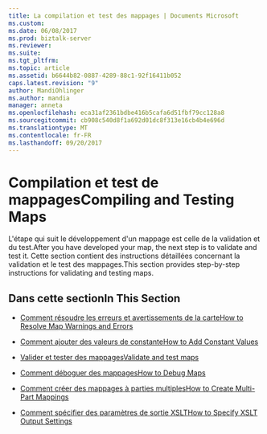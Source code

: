 ```yaml
---
title: La compilation et test des mappages | Documents Microsoft
ms.custom: 
ms.date: 06/08/2017
ms.prod: biztalk-server
ms.reviewer: 
ms.suite: 
ms.tgt_pltfrm: 
ms.topic: article
ms.assetid: b6644b82-0887-4289-88c1-92f16411b052
caps.latest.revision: "9"
author: MandiOhlinger
ms.author: mandia
manager: anneta
ms.openlocfilehash: eca31af2361bdbe416b5cafa6d51fbf79cc128a8
ms.sourcegitcommit: cb908c540d8f1a692d01dc8f313e16cb4b4e696d
ms.translationtype: MT
ms.contentlocale: fr-FR
ms.lasthandoff: 09/20/2017
---
```

# <a name="compiling-and-testing-maps"></a><span data-ttu-id="cb24c-102">Compilation et test de mappages</span><span class="sxs-lookup"><span data-stu-id="cb24c-102">Compiling and Testing Maps</span></span>
<span data-ttu-id="cb24c-103">L'étape qui suit le développement d'un mappage est celle de la validation et du test.</span><span class="sxs-lookup"><span data-stu-id="cb24c-103">After you have developed your map, the next step is to validate and test it.</span></span> <span data-ttu-id="cb24c-104">Cette section contient des instructions détaillées concernant la validation et le test des mappages.</span><span class="sxs-lookup"><span data-stu-id="cb24c-104">This section provides step-by-step instructions for validating and testing maps.</span></span>  
  
## <a name="in-this-section"></a><span data-ttu-id="cb24c-105">Dans cette section</span><span class="sxs-lookup"><span data-stu-id="cb24c-105">In This Section</span></span>  
  
-   [<span data-ttu-id="cb24c-106">Comment résoudre les erreurs et avertissements de la carte</span><span class="sxs-lookup"><span data-stu-id="cb24c-106">How to Resolve Map Warnings and Errors</span></span>](../core/how-to-resolve-map-warnings-and-errors.md)  
  
-   [<span data-ttu-id="cb24c-107">Comment ajouter des valeurs de constante</span><span class="sxs-lookup"><span data-stu-id="cb24c-107">How to Add Constant Values</span></span>](../core/how-to-add-constant-values.md)  
  
-   [<span data-ttu-id="cb24c-108">Valider et tester des mappages</span><span class="sxs-lookup"><span data-stu-id="cb24c-108">Validate and test maps</span></span>](../core/how-to-configure-map-validation-and-test-parameters.md)  
  
-   [<span data-ttu-id="cb24c-109">Comment déboguer des mappages</span><span class="sxs-lookup"><span data-stu-id="cb24c-109">How to Debug Maps</span></span>](../core/how-to-debug-maps.md)  
  
-   [<span data-ttu-id="cb24c-110">Comment créer des mappages à parties multiples</span><span class="sxs-lookup"><span data-stu-id="cb24c-110">How to Create Multi-Part Mappings</span></span>](../core/how-to-create-multi-part-mappings.md)  
  
-   [<span data-ttu-id="cb24c-111">Comment spécifier des paramètres de sortie XSLT</span><span class="sxs-lookup"><span data-stu-id="cb24c-111">How to Specify XSLT Output Settings</span></span>](../core/how-to-specify-xslt-output-settings.md)